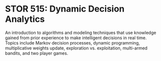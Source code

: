 # STOR 515: Dynamic Decision Analytics

An introduction to algorithms and modeling techniques that use knowledge gained from prior experience to make intelligent decisions in real time. Topics include Markov decision processes, dynamic programming, multiplicative weights update, exploration vs. exploitation, multi-armed bandits, and two player games.